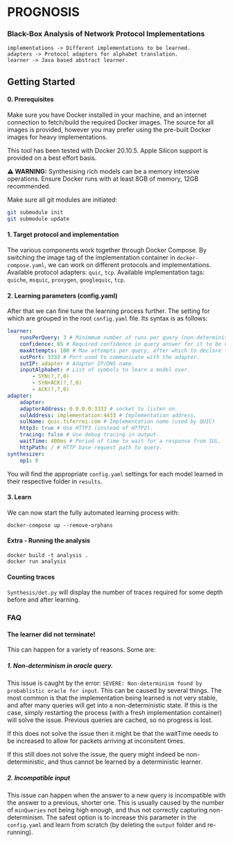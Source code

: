 # PROGNOSIS
### Black-Box Analysis of Network Protocol Implementations

```
implementations -> Different implementations to be learned.
adapters -> Protocol adapters for alphabet translation.
learner -> Java based abstract learner.
```

## Getting Started
#### 0. Prerequisites
Make sure you have Docker installed in your machine, and an internet connection to fetch/build the required Docker images.
The source for all images is provided, however you may prefer using the pre-built Docker images for heavy implementations.

This tool has been tested with Docker 20.10.5.
Apple Silicon support is provided on a best effort basis.

**⚠️  WARNING:** Synthesising rich models can be a memory intensive operations. Ensure Docker runs with at least 8GB of memory, 12GB recommended. 

Make sure all git modules are initiated:
```bash
git submodule init
git submodule update
```

#### 1. Target protocol and implementation
The various components work together through Docker Compose. By switching the image tag of the implementation container in `docker-compose.yaml`, we can work on different protocols and implementations.
Available protocol adapters: `quic`, `tcp`.
Available implementation tags: `quiche`, `msquic`, `proxygen`, `googlequic`, `tcp`.

#### 2. Learning parameters (config.yaml)
After that we can fine tune the learning process further. The setting for which are grouped in the root `config.yaml` file. Its syntax is as follows:
```yaml
learner:
    runsPerQuery: 3 # Minimmum number of runs per query (non-determinism detection).
    confidence: 85 # Required confidence in query answer for it to be used.
    maxAttempts: 100 # Max attempts per query, after which to declare the system non-det. and terminate.
    sutPort: 3333 # Port used to communicate with the adapter.
    sutIP: adapter # Adapter IP/DNS name.
    inputAlphabet: # List of symbols to learn a model over.
        - SYN(?,?,0)
        - SYN+ACK(?,?,0)
        - ACK(?,?,0)
adapter:
    adapter:
    adapterAddress: 0.0.0.0:3333 # socket to listen on.
    sulAddress: implementation:4433 # Implementation address.
    sulName: quic.tiferrei.com # Implementation name (used by QUIC)
    http3: true # Use HTTP3 (instead of HTTP2).
    tracing: false # Use debug tracing in output.
    waitTime: 400ms # Period of time to wait for a response from SUL.
    httpPath: / # HTTP base request path to query.
synthesizer:
    op1: 0
```

You will find the appropriate `config.yaml` settings for each model learned in their respective folder in `results`.

#### 3. Learn
We can now start the fully automated learning process with:
```
docker-compose up --remove-orphans
```

#### Extra - Running the analysis

```
docker build -t analysis .
docker run analysis
```

#### Counting traces

`Synthesis/det.py` will display the number of traces required for some depth before and after learning.

### FAQ

#### The learner did not terminate!

This can happen for a variety of reasons. Some are:

##### 1. Non-determinism in oracle query.
This issue is caught by the error: `SEVERE: Non-determinism found by probablistic oracle for input`.
This can be caused by several things. The most common is that the implementation being learned is not very stable, and after many queries will get into a non-deterministic state. If this is the case, simply restarting the process (with a fresh implementation container) will solve the issue. Previous queries are cached, so no progress is lost.

If this does not solve the issue then it might be that the waitTime needs to be increased to allow for packets arriving at inconsitent times.

If this still does not solve the issue, the query might indeed be non-deterministic, and thus cannot be learned by a deterministic learner.

##### 2. Incompatible input
This issue can happen when the answer to a new query is incompatible with the answer to a previous, shorter one. 
This is usually caused by the number of `minQueries` not being high enough, and thus not correctly capturing non-determinism. The safest option is to increase this parameter in the `config.yaml` and learn from scratch (by deleting the `output` folder and re-running).

